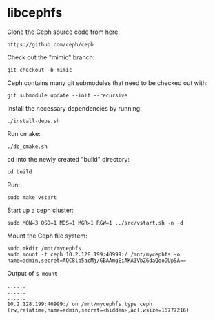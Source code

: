 # libcephfs

Clone the Ceph source code from here:

	https://github.com/ceph/ceph

Check out the "mimic" branch:

	git checkout -b mimic

Ceph contains many git submodules that need to be checked out with:

	git submodule update --init --recursive

Install the necessary dependencies by running:

	./install-deps.sh

Run cmake:

	./do_cmake.sh

cd into the newly created "build" directory:

	cd build
	
Run:

	sudo make vstart

Start up a ceph cluster:

	sudo MON=3 OSD=1 MDS=1 MGR=1 RGW=1 ../src/vstart.sh -n -d

Mount the Ceph file system:

	sudo mkdir /mnt/mycephfs
	sudo mount -t ceph 10.2.128.199:40999:/ /mnt/mycephfs -o name=admin,secret=AQC8lb5acMj/GBAAmgEiAKA3VbZ6daQooGUpSA==
	
Output of `$ mount`

	......
	......
	......
	10.2.128.199:40999:/ on /mnt/mycephfs type ceph (rw,relatime,name=admin,secret=<hidden>,acl,wsize=16777216)
		
